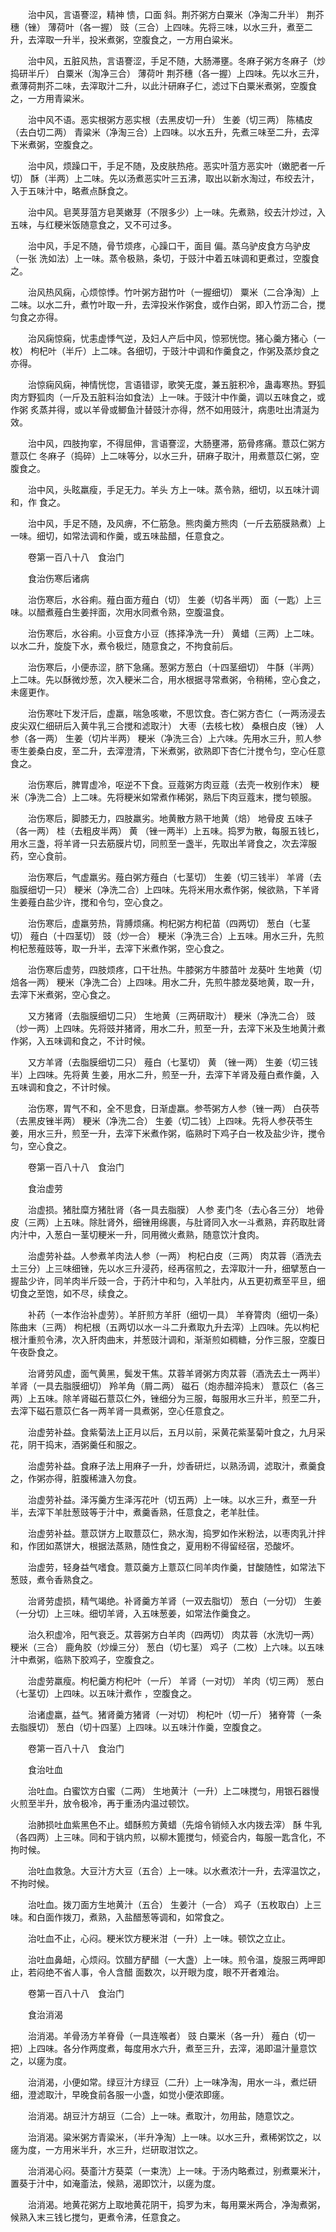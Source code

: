 <!-- { "loadSidebar": true } -->
　　治中风，言语謇涩，精神 愦，口面 斜。荆芥粥方白粟米（净淘二升半） 荆芥穗（锉） 薄荷叶（各一握） 豉（三合）上四味。先将三味，以水三升，煮至二升，去滓取一升半，投米煮粥，空腹食之，一方用白粱米。

　　治中风，五脏风热，言语謇涩，手足不随，大肠滞壅。冬麻子粥方冬麻子（炒捣研半斤） 白粟米（淘净三合） 薄荷叶 荆芥穗（各一握）上四味。先以水三升，煮薄荷荆芥二味，去滓取汁二升，以此汁研麻子仁，滤过下白粟米煮粥，空腹食之，一方用青粱米。

　　治中风不语。恶实根粥方恶实根（去黑皮切一升） 生姜（切三两） 陈橘皮（去白切二两） 青粱米（净淘三合）上四味。以水五升，先煮三味至二升，去滓下米煮粥，空腹食之。

　　治中风，烦躁口干，手足不随，及皮肤热疮。恶实叶菹方恶实叶（嫩肥者一斤切） 酥（半两）上二味。先以汤煮恶实叶三五沸，取出以新水淘过，布绞去汁，入于五味汁中，略煮点酥食之。

　　治中风。皂荚芽菹方皂荚嫩芽（不限多少）上一味。先煮熟，绞去汁炒过，入五味，与红粳米饭随意食之，又不可过多。

　　治中风，手足不随，骨节烦疼，心躁口干，面目 偏。蒸乌驴皮食方乌驴皮（一张 洗如法）上一味。蒸令极熟，条切，于豉汁中着五味调和更煮过，空腹食之。

　　治风热风痫，心烦惊悸。竹叶粥方甜竹叶（一握细切） 粟米（二合净淘）上二味。以水二升，煮竹叶取一升，去滓投米作粥食，或作白粥，即入竹沥二合，搅匀食之亦得。

　　治风痫惊痫，忧恚虚悸气逆，及妇人产后中风，惊邪恍惚。猪心羹方猪心（一枚） 枸杞叶（半斤）上二味。各细切，于豉汁中调和作羹食之，作粥及蒸炒食之亦得。

　　治惊痫风痫，神情恍惚，言语错谬，歌笑无度，兼五脏积冷，蛊毒寒热。野狐肉方野狐肉（一斤及五脏料治如食法）上一味。于豉汁中作羹，调以五味食之，或作粥 炙蒸并得，或以羊骨或鲫鱼汁替豉汁亦得，然不如用豉汁，病患吐出清涎为效。

　　治中风，四肢拘挛，不得屈伸，言语謇涩，大肠壅滞，筋骨疼痛。薏苡仁粥方薏苡仁 冬麻子（捣碎）上二味等分，以水三升，研麻子取汁，用煮薏苡仁粥，空腹食之。

　　治中风，头眩羸瘦，手足无力。羊头 方上一味。蒸令熟，细切，以五味汁调和，作 食之。

　　治中风，手足不随，及风痹，不仁筋急。熊肉羹方熊肉（一斤去筋膜熟煮）上一味。细切，如常法调和作羹，或五味盐醋，任意食之。

　　卷第一百八十八　食治门

　　食治伤寒后诸病

　　治伤寒后，水谷痢。薤白面方薤白（切） 生姜（切各半两） 面（一匙）上三味。以醋煮薤白生姜拌面，次用水同煮令熟，空腹温食。

　　治伤寒后，水谷痢。小豆食方小豆（拣择净洗一升） 黄蜡（三两）上二味。以水二升，旋旋下水，煮令极烂，随意食之，不拘食前后。

　　治伤寒后，小便赤涩，脐下急痛。葱粥方葱白（十四茎细切） 牛酥（半两）上二味。先以酥微炒葱，次入粳米二合，用水根据寻常煮粥，令稍稀，空心食之，未瘥更作。

　　治伤寒吐下发汗后，虚羸，喘急咳嗽，不思饮食。杏仁粥方杏仁（一两汤浸去皮尖双仁细研后入黄牛乳三合搅和滤取汁） 大枣（去核七枚） 桑根白皮（锉） 人参（各一两） 生姜（切片半两） 粳米（净洗三合）上六味。先用水三升，煎人参枣生姜桑白皮，至二升，去滓澄清，下米煮粥，欲熟即下杏仁汁搅令匀，空心任意食之。

　　治伤寒后，脾胃虚冷，呕逆不下食。豆蔻粥方肉豆蔻（去壳一枚别作末） 粳米（净洗二合）上二味。先将粳米如常煮作稀粥，熟后下肉豆蔻末，搅匀顿服。

　　治伤寒后，脚膝无力，四肢羸劣。地黄散方熟干地黄（焙） 地骨皮 五味子（各一两） 桂（去粗皮半两） 黄 （锉一两半）上五味。捣罗为散，每服五钱匕，用水三盏，将羊肾一只去筋膜片切，同煎至一盏半，先取出羊肾食之，次去滓服药，空心食前。

　　治伤寒后，气虚羸劣。薤白粥方薤白（七茎切） 生姜（切三钱半） 羊肾（去脂膜细切一只） 粳米（净洗二合）上四味。先将米用水煮作粥，候欲熟，下羊肾生姜薤白盐少许，搅和令匀，空心食之。

　　治伤寒后，虚羸劳热，背膊烦痛。枸杞粥方枸杞苗（四两切） 葱白（七茎切） 薤白（十四茎切） 豉（炒一合） 粳米（净洗三合）上五味。用水三升，先煎枸杞葱薤豉等，取一升半，去滓下米煮作粥，空心食之。

　　治伤寒后虚劳，四肢烦疼，口干壮热。牛膝粥方牛膝苗叶 龙葵叶 生地黄（切焙各一两） 粳米（净洗二合）上四味。用水二升，先煎牛膝龙葵地黄，取一升，去滓下米煮粥，空心食之。

　　又方猪肾（去脂膜细切二只） 生地黄（三两研取汁） 粳米（净洗二合） 豉（炒一两）上四味。先将豉并猪肾，用水二升，煎至一升，去滓下米及生地黄汁煮作粥，入五味调和食之，不计时候。

　　又方羊肾（去脂膜细切二只） 薤白（七茎切） 黄 （锉一两） 生姜（切三钱半）上四味。先将黄 生姜，用水二升，煎至一升，去滓下羊肾及薤白煮作羹，入五味调和食之，不计时候。

　　治伤寒，胃气不和，全不思食，日渐虚羸。参苓粥方人参（锉一两） 白茯苓（去黑皮锉半两） 粳米（净洗二合） 生姜（切二钱）上四味。先将人参茯苓生姜，用水三升，煎至一升，去滓下米煮作粥，临熟时下鸡子白一枚及盐少许，搅令匀，空心食之。

　　卷第一百八十八　食治门

　　食治虚劳

　　治虚损。猪肚糜方猪肚肾（各一具去脂膜） 人参 麦门冬（去心各三分） 地骨皮（三两）上五味。除肚肾外，细锉用绵裹，与肚肾同入水一斗煮熟，弃药取肚肾内汁中，入葱白一茎切粳米一升，同用微火煮熟，随意饮汁食肉。

　　治虚劳补益。人参煮羊肉法人参（一两） 枸杞白皮（三两） 肉苁蓉（酒洗去土三分）上三味细锉，先以水三升浸药，经再宿煎之，去滓取汁一升，细擘葱白一握盐少许，同羊肉半斤豉一合，于药汁中和匀，入羊肚内，从五更初煮至平旦，细切食之至饱，如不尽，续食之。

　　补药（一本作治补虚劳）。羊肝煎方羊肝（细切一具） 羊脊膂肉（细切一条） 陈曲末（三两） 枸杞根（五两切以水一斗二升煮取九升去滓）上四味。先以枸杞根汁重煎令沸，次入肝肉曲末，并葱豉汁调和，渐渐煎如稠糖，分作三服，空腹日午夜卧食之。

　　治肾劳风虚，面气黄黑，鬓发干焦。苁蓉羊肾粥方肉苁蓉（酒洗去土一两半） 羊肾（一具去脂膜细切） 羚羊角（屑二两） 磁石（炮赤醋淬捣末） 薏苡仁（各三两）上五味。除羊肾磁石薏苡仁外，锉细分为三服，每服用水三升半，煎至二升，去滓下磁石薏苡仁各一两羊肾一具煮粥，空心任意食之。

　　治虚劳补益。食紫菊法上正月以后，五月以前，采黄花紫茎菊叶食之，九月采花，阴干捣末，酒粥羹任和服之。

　　治虚劳补益。食麻子法上用麻子一升，炒香研烂，以熟汤调，滤取汁，煮羹食之，作粥亦得，脏腹稀溏入勿食。

　　治虚劳补益。泽泻羹方生泽泻花叶（切五两）上一味。以水三升，煮至一升半，去滓下羊肚葱豉等于汁中，煮羹香熟，任意食之，老羊肚佳。

　　治虚劳补益。薏苡饼方上取薏苡仁，熟水淘，捣罗如作米粉法，以枣肉乳汁拌和，作团如蒸饼大，根据法蒸熟，随性食之，夏用粉不得留经宿，恐酸坏。

　　治虚劳，轻身益气嗜食。薏苡羹方上薏苡仁同羊肉作羹，甘酸随性，如常法下葱豉，煮令香熟食之。

　　治肾劳虚损，精气竭绝。补肾羹方羊肾（一双去脂切） 葱白（一分切） 生姜（一分切）上三味。细切羊肾，入五味葱姜，如常法作羹食之。

　　治久积虚冷，阳气衰乏。苁蓉粥方白羊肉（四两切） 肉苁蓉（水洗切一两） 粳米（三合） 鹿角胶（炒燥三分） 葱白（切七茎） 鸡子（二枚）上六味。以五味汁中煮粥，临熟下胶鸡子，空腹食之。

　　治虚劳羸瘦。枸杞羹方枸杞叶（一斤） 羊肾（一对切） 羊肉（切三两） 葱白（七茎切）上四味。以五味汁煮作 ，空腹食之。

　　治诸虚羸，益气。猪肾羹方猪肾（一对切） 枸杞叶（切一斤） 猪脊膂（一条去脂膜切） 葱白（切十四茎）上四味。以五味汁作羹，空腹食之。

　　卷第一百八十八　食治门

　　食治吐血

　　治吐血。白蜜饮方白蜜（二两） 生地黄汁（一升）上二味搅匀，用银石器慢火煎至半升，放令极冷，再于重汤内温过顿饮。

　　治肺损吐血紫黑色不止。蜡酥煎方黄蜡（先熔令销倾入水内拨去滓） 酥 牛乳（各四两）上三味。同和于铫内煎，以柳木篦搅匀，倾瓷合内，每服一匙含化，不拘时候。

　　治吐血救急。大豆汁方大豆（五合）上一味。以水煮浓汁一升，去滓温饮之，不拘时候。

　　治吐血。拨刀面方生地黄汁（五合） 生姜汁（一合） 鸡子（五枚取白）上三味。和白面作拨刀，煮熟，入盐醋葱等调和，如常食之。

　　治吐血不止，心闷。粳米饮方粳米泔（一升）上一味。顿饮之立止。

　　治吐血鼻衄，心烦闷。饮醋方酽醋（一大盏）上一味。煎令温，旋服三两呷即止，若闷绝不省人事，令人含醋 面数次，以开眼为度，眼不开者难治。

　　卷第一百八十八　食治门

　　食治消渴

　　治消渴。羊骨汤方羊脊骨（一具连喉者） 豉 白粟米（各一升） 薤白（切一把）上四味。各分作两度煮，每度用水六升，煮至三升，去滓，渴即温汁量意饮之，以瘥为度。

　　治消渴，小便如常。绿豆汁方绿豆（二升）上一味净淘，用水一斗，煮烂研细，澄滤取汁，早晚食前各服一小盏，如觉小便浓即瘥。

　　治消渴。胡豆汁方胡豆（二合）上一味。煮取汁，勿用盐，随意饮之。

　　治消渴。粱米粥方青粱米，（半升净淘）上一味。以水三升，煮稀粥饮之，以瘥为度，一方用米半升，水三升，烂研取泔饮之。

　　治消渴心闷。葵齑汁方葵菜（一束洗）上一味。于汤内略煮过，别煮粟米汁，置葵于汁中，如淹齑法，候熟，渴即饮汁，以瘥为度。

　　治消渴。地黄花粥方上取地黄花阴干，捣罗为末，每用粟米两合，净淘煮粥，候熟入末三钱匕搅匀，更煮令沸，任意食之。

